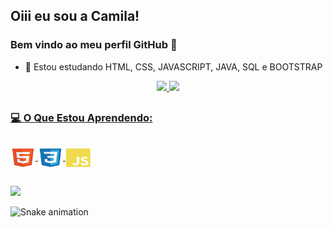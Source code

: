 ## Oiii eu sou a Camila! 
### Bem vindo ao meu perfil GitHub 👋
- 🌱 Estou estudando HTML, CSS, JAVASCRIPT, JAVA, SQL e BOOTSTRAP

 <div align="center">
  <a href="https://github.com/Camila-Tech">
  <img height="160em" src="https://github-readme-stats.vercel.app/api?username=Camila-Tech&show_icons=true&theme=dracula&include_all_commits=true&count_private=true"/>
  <img height="160em" src="https://github-readme-stats.vercel.app/api/top-langs/?username=Camila-Tech&hide=shell,ruby&show_icons=true&theme=dracula&include_all_commits=true&count_private=true" src="https://github.com/Camila-Tech/github-readme-stats"/>
</div>
 
 ##
 
 ### 💻 O Que Estou Aprendendo:
<div style="display: inline_block"><br>
  <img align="center" alt="HTML" height="30" width="40" src="https://raw.githubusercontent.com/devicons/devicon/master/icons/html5/html5-original.svg">
  <img align="center" alt="CSS" height="30" width="40" src="https://raw.githubusercontent.com/devicons/devicon/master/icons/css3/css3-original.svg">
  <img align="center" alt="Js" height="30" width="40" src="https://raw.githubusercontent.com/devicons/devicon/master/icons/javascript/javascript-plain.svg">
 
##
 <div>
  <a href="https://www.linkedin.com/in/camila-silva-a61164227/" target="_blank"><img src="https://img.shields.io/badge/-LinkedIn-%230077B5?style=for-the-badge&logo=linkedin&logoColor=white" target="_blank"></a>   
</div>

 ![Snake animation](https://github.com/Camila-Tech/Camila-Tech/blob/output/github-contribution-grid-snake.svg)
